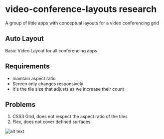 # video-conference-layouts research
A group of little apps with conceptual layouts for a video conferencing grid

## Auto Layout
Basic Video Layout for all conferencing apps

## Requirements
- maintain aspect ratio
- Screen  only changes responsively
- It's the tile size that adjusts as we increase their count

## Problems
1.  CSS3 Grid, does not respect the aspect ratio of the tiles
2.  Flex, does not cover defined surfaces.

![alt text](https://github.com/jermsam/video-layouts/blob/main/auto/public/video.png)
